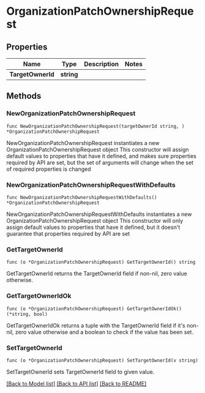 # OrganizationPatchOwnershipRequest

## Properties

Name | Type | Description | Notes
------------ | ------------- | ------------- | -------------
**TargetOwnerId** | **string** |  | 

## Methods

### NewOrganizationPatchOwnershipRequest

`func NewOrganizationPatchOwnershipRequest(targetOwnerId string, ) *OrganizationPatchOwnershipRequest`

NewOrganizationPatchOwnershipRequest instantiates a new OrganizationPatchOwnershipRequest object
This constructor will assign default values to properties that have it defined,
and makes sure properties required by API are set, but the set of arguments
will change when the set of required properties is changed

### NewOrganizationPatchOwnershipRequestWithDefaults

`func NewOrganizationPatchOwnershipRequestWithDefaults() *OrganizationPatchOwnershipRequest`

NewOrganizationPatchOwnershipRequestWithDefaults instantiates a new OrganizationPatchOwnershipRequest object
This constructor will only assign default values to properties that have it defined,
but it doesn't guarantee that properties required by API are set

### GetTargetOwnerId

`func (o *OrganizationPatchOwnershipRequest) GetTargetOwnerId() string`

GetTargetOwnerId returns the TargetOwnerId field if non-nil, zero value otherwise.

### GetTargetOwnerIdOk

`func (o *OrganizationPatchOwnershipRequest) GetTargetOwnerIdOk() (*string, bool)`

GetTargetOwnerIdOk returns a tuple with the TargetOwnerId field if it's non-nil, zero value otherwise
and a boolean to check if the value has been set.

### SetTargetOwnerId

`func (o *OrganizationPatchOwnershipRequest) SetTargetOwnerId(v string)`

SetTargetOwnerId sets TargetOwnerId field to given value.



[[Back to Model list]](../README.md#documentation-for-models) [[Back to API list]](../README.md#documentation-for-api-endpoints) [[Back to README]](../README.md)


